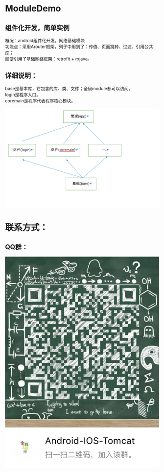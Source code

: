 # ModuleDemo
## 组件化开发，简单实例
概况：android组件化开发，网络基础模块 </br>
功能点：采用Arouter框架，列子中用到了：传值、页面跳转、过滤、引用公共库； </br>
顺便引用了基础网络框架：retrofit + rxjava。 </br>

## 详细说明：
base是基本库，它包含的库、类、文件；全局module都可以访问。 </br>
login是程序入口。 </br>
coremain是程序代表程序核心模块。 </br>

![Aaron Swartz](https://github.com/ALiSir/ModuleDemo/raw/8974ab0887925096ba5d7f3b15ebc87a14a2476e/app/src/main/res/mipmap-xxhdpi/show.png)


# 联系方式：

## QQ群：
  
![Aaron Swartz](https://github.com/ALiSir/Resource/raw/master/Images/qq.JPG "扫一扫，加入QQ群！")

